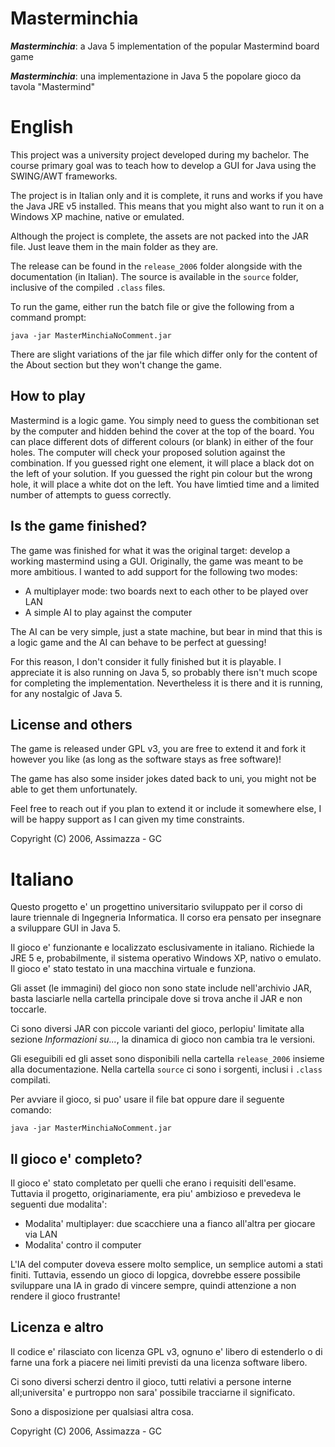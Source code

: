 # Masterminchia
***Masterminchia***: a Java 5 implementation of the popular Mastermind board game

***Masterminchia***: una implementazione in Java 5 the popolare gioco da tavola "Mastermind"

# English

This project was a university project developed during my bachelor. The course primary goal was to teach how to develop a GUI for Java using the SWING/AWT frameworks.

The project is in Italian only and it is complete, it runs and works if you have the Java JRE v5 installed. This means that you might also want to run it on a Windows XP machine, native or emulated.

Although the project is complete, the assets are not packed into the JAR file. Just leave them in the main folder as they are.

The release can be found in the `release_2006` folder alongside with the documentation (in Italian). The source is available in the `source` folder, inclusive of the compiled `.class` files.

To run the game, either run the batch file or give the following from a command prompt:

```
java -jar MasterMinchiaNoComment.jar
```

There are slight variations of the jar file which differ only for the content of the About section but they won't change the game.

## How to play

Mastermind is a logic game. You simply need to guess the combitionan set by the computer and hidden behind the cover at the top of the board. You can place different dots of different colours (or blank) in either of the four holes. The computer will check your proposed solution against the combination. If you guessed right one element, it will place a black dot on the left of your solution. If you guessed the right pin colour but the wrong hole, it will place a white dot on the left. You have limtied time and a limited number of attempts to guess correctly.

## Is the game finished?

The game was finished for what it was the original target: develop a working mastermind using a GUI. Originally, the game was meant to be more ambitious. I wanted to add support for the following two modes:

<ul>
  <li> A multiplayer mode: two boards next to each other to be played over LAN</li>
  <li> A simple AI to play against the computer</li>
</ul>

The AI can be very simple, just a state machine, but bear in mind that this is a logic game and the AI can behave to be perfect at guessing!

For this reason, I don't consider it fully finished but it is playable. I appreciate it is also running on Java 5, so probably there isn't much scope for completing the implementation. Nevertheless it is there and it is running, for any nostalgic of Java 5.

## License and others

The game is released under GPL v3, you are free to extend it and fork it however you like (as long as the software stays as free software)!

The game has also some insider jokes dated back to uni, you might not be able to get them unfortunately.

Feel free to reach out if you plan to extend it or include it somewhere else, I will be happy support as I can given my time constraints.

Copyright (C) 2006, Assimazza - GC

# Italiano

Questo progetto e' un progettino universitario sviluppato per il corso di laure triennale di Ingegneria Informatica. Il corso era pensato per insegnare a sviluppare GUI in Java 5.

Il gioco e' funzionante e localizzato esclusivamente in italiano. Richiede la JRE 5 e, probabilmente, il sistema operativo Windows XP, nativo o emulato. Il gioco e' stato testato in una macchina virtuale e funziona.

Gli asset (le immagini) del gioco non sono state include nell'archivio JAR, basta lasciarle nella cartella principale dove si trova anche il JAR e non toccarle.

Ci sono diversi JAR con piccole varianti del gioco, perlopiu' limitate alla sezione <em>Informazioni su...</em>, la dinamica di gioco non cambia tra le versioni.

Gli eseguibili ed gli asset sono disponibili nella cartella `release_2006` insieme alla documentazione. Nella cartella `source` ci sono i sorgenti, inclusi i `.class` compilati.

Per avviare il gioco, si puo' usare il file bat oppure dare il seguente comando:

```
java -jar MasterMinchiaNoComment.jar
```

## Il gioco e' completo?

Il gioco e' stato completato per quelli che erano i requisiti dell'esame. Tuttavia il progetto, originariamente, era piu' ambizioso e prevedeva le seguenti due modalita':

<ul>
  <li> Modalita' multiplayer: due scacchiere una a fianco all'altra per giocare via LAN</li>
  <li> Modalita' contro il computer</li>
</ul>

L'IA del computer doveva essere molto semplice, un semplice automi a stati finiti. Tuttavia, essendo un gioco di lopgica, dovrebbe essere possibile sviluppare una IA in grado di vincere sempre, quindi attenzione a non rendere il gioco frustrante!

## Licenza e altro

Il codice e' rilasciato con licenza GPL v3, ognuno e' libero di estenderlo o di farne una fork a piacere nei limiti previsti da una licenza software libero.

Ci sono diversi scherzi dentro il gioco, tutti relativi a persone interne all;universita' e purtroppo non sara' possibile tracciarne il significato.

Sono a disposizione per qualsiasi altra cosa.

Copyright (C) 2006, Assimazza - GC
